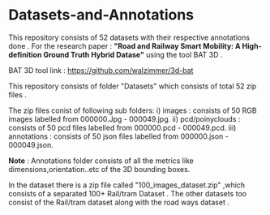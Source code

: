 # Datasets-and-Annotations
This repository consists of 52 datasets with their respective annotations done .
For the research paper : **"Road and Railway Smart Mobility: A High-definition Ground
Truth Hybrid Datase"** using the tool BAT 3D .

BAT 3D tool link : https://github.com/walzimmer/3d-bat

This repository consists of folder "Datasets" which consists of total 52 zip files .

The zip files conist of following sub folders: 
i) images : consists of 50 RGB images labelled from 000000.Jpg - 000049.jpg.
ii) pcd/poinyclouds : consists of 50 pcd files labelled from 000000.pcd - 000049.pcd.
iii) annotations : consists of 50 json files labelled from 000000.json - 000049.json.

**Note** : Annotations folder consists of all the metrics like dimensions,orientation..etc of the 3D bounding boxes.

In the dataset there is a zip file called "100_images_dataset.zip" ,which consists of a separated 100+ Rail/tram Dataset .
The other datasets too consist of the Rail/tram dataset along with the road ways dataset .

